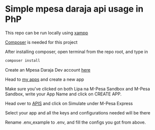 # Simple mpesa daraja api usage in PhP

This repo can be run locally using [xampp](https://www.apachefriends.org/download.html)

[Composer](https://getcomposer.org/) is needed for this project

After installing composer, open terminal from the repo root, and type in

```bash
composer install
```

Create an Mpesa Daraja Dev account [here](https://developer.safaricom.co.ke/)

Head to [my apps](https://developer.safaricom.co.ke/MyApps) and create a new app

Make sure you've clicked on both Lipa na M-Pesa Sandbox and M-Pesa Sandbox, write your App Name and click on CREATE APP.

Head over to [APIS](https://developer.safaricom.co.ke/APIs) and click on Simulate under M-Pesa Express

Select your app and all the keys and configurations needed will be there

Rename .env_example to .env, and fill the configs you got from above.
